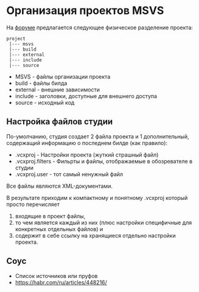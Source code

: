 # Организация проектов MSVS

На [форуме](https://www.cyberforum.ru/cpp-ide-tools/thread1796305.html) предлагается
следующее физическое разделение проекта:

```
project
 |--- msvs
 |--- build
 |--- external
 |--- include
 |--- source
```
- MSVS - файлы организации проекта
- build - файлы билда
- external - внешние зависимости
- include - заголовки, доступные для внешнего доступа
- source - исходный код

## Настройка файлов студии

По-умолчанию, студия создает 2 файла проекта и 1 дополнительный, содержащий информацию о последнем билде (как правило):
- .vcxproj - Настройки проекта (жуткий страшный файл)
- .vcxproj.filters - Фильрты и файлы, отображаемые в обозревателе в студии
- .vcxproj.user - тот самый ненужный файл

Все файлы являются XML-документами.

В результате приходим к компактному и понятному .vcxproj который просто перечисляет 
1) входящие в проект файлы, 
2) то чем является каждый из них (плюс настройки специфичные для конкретных отдельных файлов) и 
3) содержит в себе ссылку на хранящиеся отдельно настройки проекта.



Соус
----

- Список источников или пруфов
- https://habr.com/ru/articles/448216/

